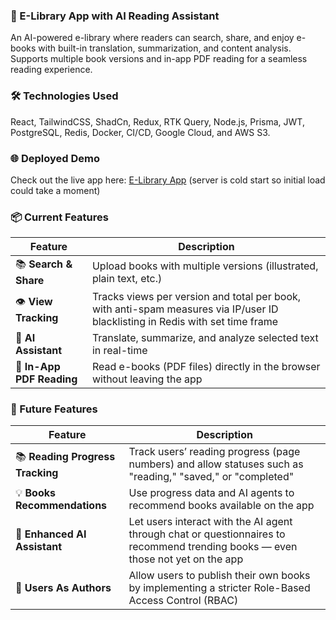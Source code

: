 ### 📖 E-Library App with AI Reading Assistant
An AI-powered e-library where readers can search, share, and enjoy e-books with built-in translation, summarization, and content analysis. Supports multiple book versions and in-app PDF reading for a seamless reading experience.

### 🛠 Technologies Used
React, TailwindCSS, ShadCn, Redux, RTK Query, Node.js, Prisma, JWT, PostgreSQL, Redis, Docker, CI/CD, Google Cloud, and AWS S3.

### 🌐 Deployed Demo
Check out the live app here: [E-Library App](https://e-library-dashboard-fe-deployed.vercel.app/) (server is cold start so initial load could take a moment)

### 📦 Current Features

| Feature | Description |
|---------|-------------|
| 📚 **Search & Share** | Upload books with multiple versions (illustrated, plain text, etc.) |
| 👁 **View Tracking** | Tracks views per version and total per book, with anti-spam measures via IP/user ID blacklisting in Redis with set time frame |
| 🤖 **AI Assistant** | Translate, summarize, and analyze selected text in real-time |
| 📄 **In-App PDF Reading** | Read e-books (PDF files) directly in the browser without leaving the app |

### 🚀 Future Features

| Feature | Description |
|---------|-------------|
| 📚 **Reading Progress Tracking** | Track users’ reading progress (page numbers) and allow statuses such as "reading," "saved," or "completed" |
| 💡 **Books Recommendations** | Use progress data and AI agents to recommend books available on the app |
| 🤖 **Enhanced AI Assistant** | Let users interact with the AI agent through chat or questionnaires to recommend trending books — even those not yet on the app |
| 📖 **Users As Authors** | Allow users to publish their own books by implementing a stricter Role-Based Access Control (RBAC) |
